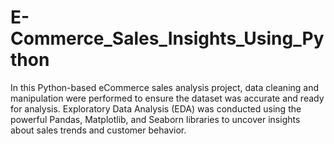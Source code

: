 # E-Commerce_Sales_Insights_Using_Python
In this Python-based eCommerce sales analysis project, data cleaning and manipulation were performed to ensure the dataset was accurate and ready for analysis. Exploratory Data Analysis (EDA) was conducted using the powerful Pandas, Matplotlib, and Seaborn libraries to uncover insights about sales trends and customer behavior.
